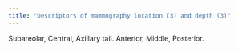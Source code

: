 ```yaml
---
title: "Descriptors of mammography location (3) and depth (3)"
---
```

Subareolar, Central, Axillary tail. Anterior, Middle, Posterior.

